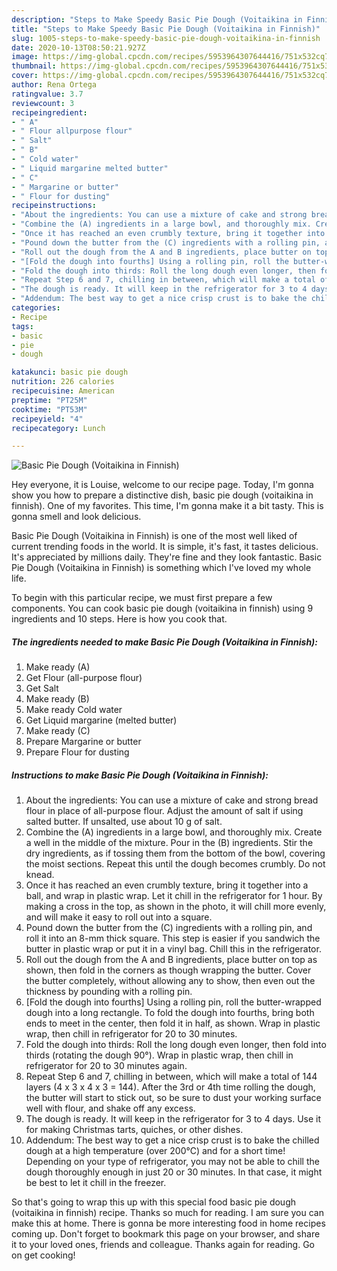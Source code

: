 ```yaml
---
description: "Steps to Make Speedy Basic Pie Dough (Voitaikina in Finnish)"
title: "Steps to Make Speedy Basic Pie Dough (Voitaikina in Finnish)"
slug: 1005-steps-to-make-speedy-basic-pie-dough-voitaikina-in-finnish
date: 2020-10-13T08:50:21.927Z
image: https://img-global.cpcdn.com/recipes/5953964307644416/751x532cq70/basic-pie-dough-voitaikina-in-finnish-recipe-main-photo.jpg
thumbnail: https://img-global.cpcdn.com/recipes/5953964307644416/751x532cq70/basic-pie-dough-voitaikina-in-finnish-recipe-main-photo.jpg
cover: https://img-global.cpcdn.com/recipes/5953964307644416/751x532cq70/basic-pie-dough-voitaikina-in-finnish-recipe-main-photo.jpg
author: Rena Ortega
ratingvalue: 3.7
reviewcount: 3
recipeingredient:
- " A"
- " Flour allpurpose flour"
- " Salt"
- " B"
- " Cold water"
- " Liquid margarine melted butter"
- " C"
- " Margarine or butter"
- " Flour for dusting"
recipeinstructions:
- "About the ingredients: You can use a mixture of cake and strong bread flour in place of all-purpose flour. Adjust the amount of salt if using salted butter. If unsalted, use about 10 g of salt."
- "Combine the (A) ingredients in a large bowl, and thoroughly mix. Create a well in the middle of the mixture. Pour in the (B) ingredients. Stir the dry ingredients, as if tossing them from the bottom of the bowl, covering the moist sections. Repeat this until the dough becomes crumbly. Do not knead."
- "Once it has reached an even crumbly texture, bring it together into a ball, and wrap in plastic wrap. Let it chill in the refrigerator for 1 hour. By making a cross in the top, as shown in the photo, it will chill more evenly, and will make it easy to roll out into a square."
- "Pound down the butter from the (C) ingredients with a rolling pin, and roll it into an 8-mm thick square. This step is easier if you sandwich the butter in plastic wrap or put it in a vinyl bag. Chill this in the refrigerator."
- "Roll out the dough from the A and B ingredients, place butter on top as shown, then fold in the corners as though wrapping the butter. Cover the butter completely, without allowing any to show, then even out the thickness by pounding with a rolling pin."
- "[Fold the dough into fourths] Using a rolling pin, roll the butter-wrapped dough into a long rectangle. To fold the dough into fourths, bring both ends to meet in the center, then fold it in half, as shown. Wrap in plastic wrap, then chill in refrigerator for 20 to 30 minutes."
- "Fold the dough into thirds: Roll the long dough even longer, then fold into thirds (rotating the dough 90°). Wrap in plastic wrap, then chill in refrigerator for 20 to 30 minutes again."
- "Repeat Step 6 and 7, chilling in between, which will make a total of 144 layers (4 x 3 x 4 x 3 = 144). After the 3rd or 4th time rolling the dough, the butter will start to stick out, so be sure to dust your working surface well with flour, and shake off any excess."
- "The dough is ready. It will keep in the refrigerator for 3 to 4 days. Use it for making Christmas tarts, quiches, or other dishes."
- "Addendum: The best way to get a nice crisp crust is to bake the chilled dough at a high temperature (over 200℃) and for a short time! Depending on your type of refrigerator, you may not be able to chill the dough thoroughly enough in just 20 or 30 minutes. In that case, it might be best to let it chill in the freezer."
categories:
- Recipe
tags:
- basic
- pie
- dough

katakunci: basic pie dough 
nutrition: 226 calories
recipecuisine: American
preptime: "PT25M"
cooktime: "PT53M"
recipeyield: "4"
recipecategory: Lunch

---
```



![Basic Pie Dough (Voitaikina in Finnish)](https://img-global.cpcdn.com/recipes/5953964307644416/751x532cq70/basic-pie-dough-voitaikina-in-finnish-recipe-main-photo.jpg)

Hey everyone, it is Louise, welcome to our recipe page. Today, I'm gonna show you how to prepare a distinctive dish, basic pie dough (voitaikina in finnish). One of my favorites. This time, I'm gonna make it a bit tasty. This is gonna smell and look delicious.



Basic Pie Dough (Voitaikina in Finnish) is one of the most well liked of current trending foods in the world. It is simple, it's fast, it tastes delicious. It's appreciated by millions daily. They're fine and they look fantastic. Basic Pie Dough (Voitaikina in Finnish) is something which I've loved my whole life.


To begin with this particular recipe, we must first prepare a few components. You can cook basic pie dough (voitaikina in finnish) using 9 ingredients and 10 steps. Here is how you cook that.

<!--inarticleads1-->

##### The ingredients needed to make Basic Pie Dough (Voitaikina in Finnish):

1. Make ready  (A)
1. Get  Flour (all-purpose flour)
1. Get  Salt
1. Make ready  (B)
1. Make ready  Cold water
1. Get  Liquid margarine (melted butter)
1. Make ready  (C)
1. Prepare  Margarine or butter
1. Prepare  Flour for dusting




<!--inarticleads2-->

##### Instructions to make Basic Pie Dough (Voitaikina in Finnish):

1. About the ingredients: You can use a mixture of cake and strong bread flour in place of all-purpose flour. Adjust the amount of salt if using salted butter. If unsalted, use about 10 g of salt.
1. Combine the (A) ingredients in a large bowl, and thoroughly mix. Create a well in the middle of the mixture. Pour in the (B) ingredients. Stir the dry ingredients, as if tossing them from the bottom of the bowl, covering the moist sections. Repeat this until the dough becomes crumbly. Do not knead.
1. Once it has reached an even crumbly texture, bring it together into a ball, and wrap in plastic wrap. Let it chill in the refrigerator for 1 hour. By making a cross in the top, as shown in the photo, it will chill more evenly, and will make it easy to roll out into a square.
1. Pound down the butter from the (C) ingredients with a rolling pin, and roll it into an 8-mm thick square. This step is easier if you sandwich the butter in plastic wrap or put it in a vinyl bag. Chill this in the refrigerator.
1. Roll out the dough from the A and B ingredients, place butter on top as shown, then fold in the corners as though wrapping the butter. Cover the butter completely, without allowing any to show, then even out the thickness by pounding with a rolling pin.
1. [Fold the dough into fourths] Using a rolling pin, roll the butter-wrapped dough into a long rectangle. To fold the dough into fourths, bring both ends to meet in the center, then fold it in half, as shown. Wrap in plastic wrap, then chill in refrigerator for 20 to 30 minutes.
1. Fold the dough into thirds: Roll the long dough even longer, then fold into thirds (rotating the dough 90°). Wrap in plastic wrap, then chill in refrigerator for 20 to 30 minutes again.
1. Repeat Step 6 and 7, chilling in between, which will make a total of 144 layers (4 x 3 x 4 x 3 = 144). After the 3rd or 4th time rolling the dough, the butter will start to stick out, so be sure to dust your working surface well with flour, and shake off any excess.
1. The dough is ready. It will keep in the refrigerator for 3 to 4 days. Use it for making Christmas tarts, quiches, or other dishes.
1. Addendum: The best way to get a nice crisp crust is to bake the chilled dough at a high temperature (over 200℃) and for a short time! Depending on your type of refrigerator, you may not be able to chill the dough thoroughly enough in just 20 or 30 minutes. In that case, it might be best to let it chill in the freezer.




So that's going to wrap this up with this special food basic pie dough (voitaikina in finnish) recipe. Thanks so much for reading. I am sure you can make this at home. There is gonna be more interesting food in home recipes coming up. Don't forget to bookmark this page on your browser, and share it to your loved ones, friends and colleague. Thanks again for reading. Go on get cooking!
